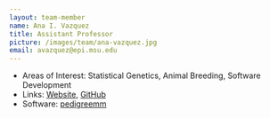 ```yaml
---
layout: team-member
name: Ana I. Vazquez
title: Assistant Professor
picture: /images/team/ana-vazquez.jpg
email: avazquez@epi.msu.edu
---
```


- Areas of Interest: Statistical Genetics, Animal Breeding, Software Development
- Links: [Website](http://www.epi.msu.edu/faculty/vazquez/), [GitHub](https://github.com/anainesvs)
- Software: [pedigreemm](http://cran.r-project.org/web/packages/pedigreemm/index.html)
